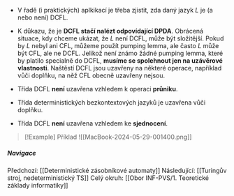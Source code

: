 - V řadě (i praktických) aplkikací je třeba zjistit, zda daný jazyk $L$ je (a nebo není) DCFL.
- K důkazu, že je **DCFL stačí nalézt odpovídající DPDA**. Obrácená situace, kdy chceme ukázat, že $L$ není DCFL, může být složitější. Pokud by $L$ nebyl ani CFL, můžeme použít pumping lemma, ale často $L$ může být CFL, ale ne DCFL. Jelikož není známo žádné pumping lemma, které by platilo specialně do DCFL, **musíme se spolehnout jen na uzávěrové vlastnosti**. Naštěstí DCFL jsou uzavřeny na některé operace, například vůči doplňku, na něž CFL obecně uzavřeny nejsou.

- Třída DCFL **není** uzavřena vzhledem k operaci **průniku**.
- Třída deterministických bezkontextových jazyků je uzavřena vůči doplňku.
- Třída DCFL **není** uzavřena vzhledem ke **sjednocení**.

>[!Example] Příklad
>![[MacBook-2024-05-29-001400.png]]

##### Navigace
Předchozí:  [[Deterministické zásobníkové automaty]]
Následující: [[Turingův stroj, nedeterministický TS]]
Celý okruh: [[Obor INF-PVS/1. Teoretické základy informatiky]]